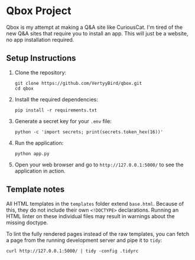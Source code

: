 # Qbox Project

Qbox is my attempt at making a Q&A site like CuriousCat. I'm tired of the new Q&A sites that require you to install an app. This will just be a website, no app installation required.

## Setup Instructions

1. Clone the repository:
   ```
   git clone https://github.com/VertyyBird/qbox.git
   cd qbox
   ```

2. Install the required dependencies:
   ```
   pip install -r requirements.txt
   ```

3. Generate a secret key for your `.env` file:
   ```
   python -c 'import secrets; print(secrets.token_hex(16))'
   ```

4. Run the application:
   ```
   python app.py
   ```

5. Open your web browser and go to `http://127.0.0.1:5000/` to see the application in action.

## Template notes

All HTML templates in the `templates` folder extend `base.html`. Because of this, they do not include their own `<!DOCTYPE>` declarations. Running an HTML linter on these individual files may result in warnings about the missing doctype.

To lint the fully rendered pages instead of the raw templates, you can fetch a page from the running development server and pipe it to `tidy`:

```
curl http://127.0.0.1:5000/ | tidy -config .tidyrc
```
